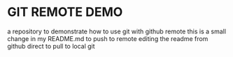 # GIT REMOTE DEMO 
a repository to demonstrate how to use git with github remote 
this is a small change in my README.md to push to remote 
editing the readme from github direct to pull to local git 
